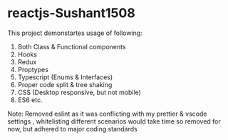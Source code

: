 # reactjs-Sushant1508

This project demonstartes usage of following:

1. Both Class & Functional components
2. Hooks
3. Redux
4. Proptypes
5. Typescript (Enums & Interfaces)
6. Proper code split & tree shaking
7. CSS (Desktop responsive, but not mobile)
8. ES6 
etc.

Note: Removed eslint as it was conflicting with my prettier & vscode settings , whitelisting different scenarios would take time so removed for now, but adhered to major coding standards